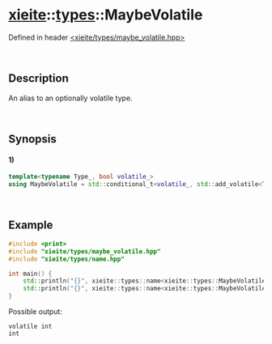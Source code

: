 # [xieite](../../xieite.md)\:\:[types](../../types.md)\:\:MaybeVolatile
Defined in header [<xieite/types/maybe_volatile.hpp>](../../../include/xieite/types/maybe_volatile.hpp)

&nbsp;

## Description
An alias to an optionally volatile type.

&nbsp;

## Synopsis
#### 1)
```cpp
template<typename Type_, bool volatile_>
using MaybeVolatile = std::conditional_t<volatile_, std::add_volatile<Type_>, std::remove_volatile<Type_>>::type;
```

&nbsp;

## Example
```cpp
#include <print>
#include "xieite/types/maybe_volatile.hpp"
#include "xieite/types/name.hpp"

int main() {
    std::println("{}", xieite::types::name<xieite::types::MaybeVolatile<int, true>>);
    std::println("{}", xieite::types::name<xieite::types::MaybeVolatile<int, false>>);
}
```
Possible output:
```
volatile int
int
```
